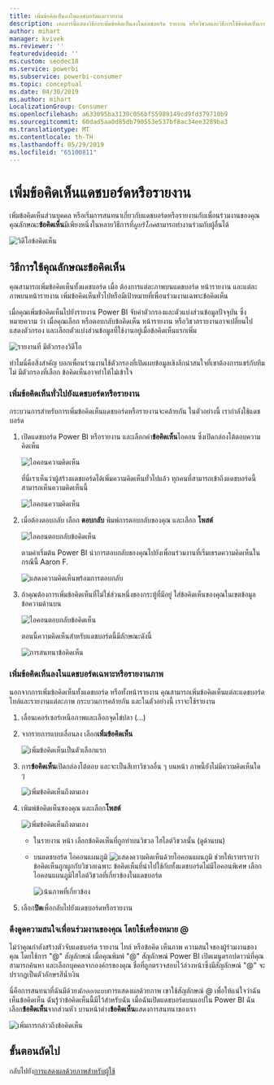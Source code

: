 ```yaml
---
title: เพิ่มข้อคิดเห็นลงในแดชบอร์ดและรายงาน
description: เอกสารนี้แสดงวิธีการเพิ่มข้อคิดเห็นลงในแดชบอร์ด รายงาน หรือวิชวลและวิธีการใช้ข้อคิดเห็นการสนทนากับผู้ร่วมงาน
author: mihart
manager: kvivek
ms.reviewer: ''
featuredvideoid: ''
ms.custom: seodec18
ms.service: powerbi
ms.subservice: powerbi-consumer
ms.topic: conceptual
ms.date: 04/30/2019
ms.author: mihart
LocalizationGroup: Consumer
ms.openlocfilehash: a633095ba3139c056bf55989149cd9fd379710b9
ms.sourcegitcommit: 60dad5aa0d85db790553e537bf8ac34ee3289ba3
ms.translationtype: MT
ms.contentlocale: th-TH
ms.lasthandoff: 05/29/2019
ms.locfileid: "65100811"
---
```

# <a name="add-comments-to-a-dashboard-or-report"></a>เพิ่มข้อคิดเห็นแดชบอร์ดหรือรายงาน
เพิ่มข้อคิดเห็นส่วนบุคคล หรือเริ่มการสนทนาเกี่ยวกับแดชบอร์ดหรือรายงานกับเพื่อนร่วมงานของคุณ คุณลักษณะ**ข้อคิดเห็น**มีเพียงหนึ่งในหลายวิธีการที่*ผูบริโภค*สามารถทำงานร่วมกับผู้อื่นได้ 

![วิดีโอข้อคิดเห็น](media/end-user-comment/comment.gif)

## <a name="how-to-use-the-comments-feature"></a>วิธีการใช้คุณลักษณะข้อคิดเห็น
คุณสามารถเพิ่มข้อคิดเห็นทั้งแดชบอร์ด เมื่อ ต้องการแต่ละภาพบนแดชบอร์ด หน้ารายงาน และแต่ละภาพบนหน้ารายงาน เพิ่มข้อคิดเห็นทั่วไปหรือมีเป้าหมายที่เพื่อนร่วมงานเฉพาะข้อคิดเห็น  

เมื่อคุณเพิ่มข้อคิดเห็นไปยังรายงาน Power BI จับค่าตัวกรองและตัวแบ่งส่วนข้อมูลปัจจุบัน ซึ่งหมายความ ว่า เมื่อคุณเลือก หรือตอบกลับข้อคิดเห็น หน้ารายงาน หรือวิชวลรายงานอาจเปลี่ยนไปแสดงตัวกรอง และเลือกตัวแบ่งส่วนข้อมูลที่ใช้งานอยู่เมื่อข้อคิดเห็นแรกเพิ่ม  

![รายงานที่ มีตัวกรองวิดีโอ](media/end-user-comment/comment-reports-with-filters/comment-reports-with-filters.gif)

ทำไมนี่คือสิ่งสำคัญ บอกเพื่อนร่วมงานใช้ตัวกรองที่เปิดเผยข้อมูลเชิงลึกน่าสนใจที่เขาต้องการแชร์กับทีม ไม่ มีตัวกรองที่เลือก ข้อคิดเห็นอาจทำให้ไม่เข้าใจ 

### <a name="add-a-general-comment-to-a-dashboard-or-report"></a>เพิ่มข้อคิดเห็นทั่วไปยังแดชบอร์ดหรือรายงาน
กระบวนการสำหรับการเพิ่มข้อคิดเห็นแดชบอร์ดหรือรายงานจะคล้ายกัน ในตัวอย่างนี้ เรากำลังใช้แดชบอร์ด 

1. เปิดแดชบอร์ด Power BI หรือรายงาน และเลือกคำ**ข้อคิดเห็น**ไอคอน ซึ่งเปิดกล่องโต้ตอบความคิดเห็น

    ![ไอคอนความคิดเห็น](media/end-user-comment/power-bi-comment-icon.png)

    ที่นี่เราเห็นว่าผู้สร้างแดชบอร์ดได้เพิ่มความคิดเห็นทั่วไปแล้ว  ทุกคนที่สามารถเข้าถึงแดชบอร์ดนี้สามารถเห็นความคิดเห็นนี้

    ![ไอคอนความคิดเห็น](media/end-user-comment/power-bi-dash-comment.png)

2. เมื่อต้องตอบกลับ เลือก **ตอบกลับ** พิมพ์การตอบกลับของคุณ และเลือก **โพสต์**  

    ![ไอคอนตอบกลับข้อคิดเห็น](media/end-user-comment/power-bi-comment-reply.png)

    ตามค่าเริ่มต้น Power BI นำการตอบกลับของคุณไปยังเพื่อนร่วมงานที่เริ่มเธรดความคิดเห็นในกรณีนี้ Aaron F. 

    ![แสดงความคิดเห็นพร้อมการตอบกลับ](media/end-user-comment/power-bi-response.png)

 3. ถ้าคุณต้องการเพิ่มข้อคิดเห็นที่ไม่ใช่ส่วนหนึ่งของกระทู้ที่มีอยู่ ใส่ข้อคิดเห็นของคุณในเขตข้อมูลข้อความด้านบน

    ![ไอคอนตอบกลับข้อคิดเห็น](media/end-user-comment/power-bi-new-comment.png)

    ตอนนี้ความคิดเห็นสำหรับแดชบอร์ดนี้มีลักษณะดังนี้

    ![การสนทนาข้อคิดเห็น](media/end-user-comment/power-bi-comment-conversation.png)

### <a name="add-a-comment-to-a-specific-dashboard-or-report-visual"></a>เพิ่มข้อคิดเห็นลงในแดชบอร์ดเฉพาะหรือรายงานภาพ
นอกจากการเพิ่มข้อคิดเห็นทั้งแดชบอร์ด หรือทั้งหน้ารายงาน คุณสามารถเพิ่มข้อคิดเห็นแต่ละแดชบอร์ดไทล์และรายงานแต่ละภาพ กระบวนการคล้ายกัน และในตัวอย่างนี้ เราจะใช้รายงาน

1. เลื่อนเคอร์เซอร์เหนือภาพและเลือกจุดไข่ปลา (...)    
2. จากรายการแบบเลื่อนลง เลือก**เพิ่มข้อคิดเห็น**

    ![เพิ่มข้อคิดเห็นเป็นตัวเลือกแรก](media/end-user-comment/power-bi-comment-report.png)  

3.  การ**ข้อคิดเห็น**เปิดกล่องโต้ตอบ และจะเป็นสีเทาวิชวลอื่น ๆ บนหน้า ภาพนี้ยังไม่มีความคิดเห็นใด ๆ 

    ![เพิ่มข้อคิดเห็นถึงตนเอง](media/end-user-comment/power-bi-comment-bar.png)  

4. เพิมพ์ข้อคิดเห็นของคุณ และเลือก**โพสต์**

    ![เพิ่มข้อคิดเห็นถึงตนเอง](media/end-user-comment/power-bi-comment-june.png)  

    - ในรายงาน หน้า เลือกข้อคิดเห็นที่ถูกทำบนวิชวล ไฮไลต์วิชวลนั้น (ดูด้านบน)

    - บนแดชบอร์ด ไอคอนแผนภูมิ ![แสดงความคิดเห็นด้วยไอคอนแผนภูมิ](media/end-user-comment/power-bi-comment-chart-icon.png) ช่วยให้เราทราบว่า ข้อคิดเห็นถูกผูกกับวิชวลเฉพาะ ข้อคิดเห็นที่นำไปใช้กับทั้งแดชบอร์ดไม่มีไอคอนพิเศษ เลือกไอคอนแผนภูมิไฮไลต์วิชวลที่เกี่ยวข้องในแดชบอร์ด

        ![เน้นภาพที่เกี่ยวข้อง](media/end-user-comment/power-bi-comment-highlight2.png)

5. เลือก**ปิด**เพื่อกลับไปยังแดชบอร์ดหรือรายงาน

### <a name="get-your-colleagues-attention-by-using-the--sign"></a>ดึงดูดความสนใจเพื่อนร่วมงานของคุณ โดยใช้เครื่องหมาย @
ไม่ว่าคุณกำลังสร้างตัวจับแดชบอร์ด รายงาน ไทล์ หรือข้อคิด เห็นภาพ ความสนใจของผู้ร่วมงานของคุณ โดยใช้การ "\@" สัญลักษณ์  เมื่อคุณพิมพ์ "\@" สัญลักษณ์ Power BI เปิดเมนูดรอปดาวน์ที่คุณสามารถค้นหา และเลือกบุคคลจากองค์กรของคุณ ชื่อที่ถูกตรวจสอบไว้ล่วงหน้าซึ่งมีสัญลักษณ์ "\@" จะปรากฏเป็นตัวอักษรสีน้ำเงิน 

นี่คือการสนทนาที่ฉันมีด้วย*นักออกแบบ*การแสดงผลด้วยภาพ เขาใช้สัญลักษณ์ @ เพื่อให้แน่ใจว่าฉันเห็นข้อคิดเห็น ฉันรู้ว่าข้อคิดเห็นนี้มีไว้สำหรับฉัน เมื่อฉันเปิดแดชบอร์ดบนแอปใน Power BI ฉันเลือก**ข้อคิดเห็น**จากส่วนหัว บานหน้าต่าง**ข้อคิดเห็น**แสดงการสนทนาของเรา

![เพิ่มการกล่าวถึงข้อคิดเห็น](media/end-user-comment/power-bi-comment-convo.png)  



## <a name="next-steps"></a>ขั้นตอนถัดไป
กลับไปยัง[การแสดงผลด้วยภาพสำหรับผู้ใช้](end-user-visualizations.md)    
<!--[Select a visualization to open a report](end-user-open-report.md)-->
